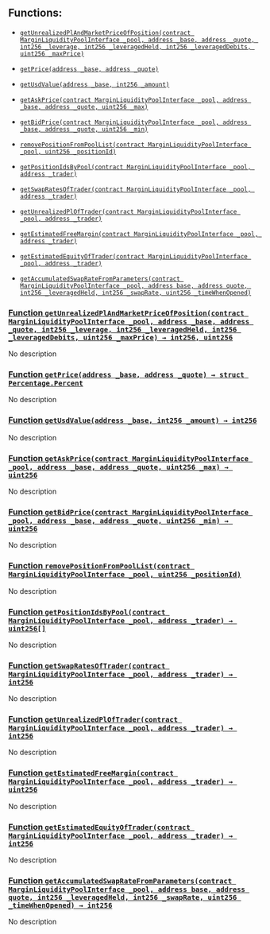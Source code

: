 ## Functions:

- [`getUnrealizedPlAndMarketPriceOfPosition(contract MarginLiquidityPoolInterface _pool, address _base, address _quote, int256 _leverage, int256 _leveragedHeld, int256 _leveragedDebits, uint256 _maxPrice)`](#TestMarginFlowProtocol-getUnrealizedPlAndMarketPriceOfPosition-contract-MarginLiquidityPoolInterface-address-address-int256-int256-int256-uint256-)

- [`getPrice(address _base, address _quote)`](#TestMarginFlowProtocol-getPrice-address-address-)

- [`getUsdValue(address _base, int256 _amount)`](#TestMarginFlowProtocol-getUsdValue-address-int256-)

- [`getAskPrice(contract MarginLiquidityPoolInterface _pool, address _base, address _quote, uint256 _max)`](#TestMarginFlowProtocol-getAskPrice-contract-MarginLiquidityPoolInterface-address-address-uint256-)

- [`getBidPrice(contract MarginLiquidityPoolInterface _pool, address _base, address _quote, uint256 _min)`](#TestMarginFlowProtocol-getBidPrice-contract-MarginLiquidityPoolInterface-address-address-uint256-)

- [`removePositionFromPoolList(contract MarginLiquidityPoolInterface _pool, uint256 _positionId)`](#TestMarginFlowProtocol-removePositionFromPoolList-contract-MarginLiquidityPoolInterface-uint256-)

- [`getPositionIdsByPool(contract MarginLiquidityPoolInterface _pool, address _trader)`](#TestMarginFlowProtocol-getPositionIdsByPool-contract-MarginLiquidityPoolInterface-address-)

- [`getSwapRatesOfTrader(contract MarginLiquidityPoolInterface _pool, address _trader)`](#TestMarginFlowProtocol-getSwapRatesOfTrader-contract-MarginLiquidityPoolInterface-address-)

- [`getUnrealizedPlOfTrader(contract MarginLiquidityPoolInterface _pool, address _trader)`](#TestMarginFlowProtocol-getUnrealizedPlOfTrader-contract-MarginLiquidityPoolInterface-address-)

- [`getEstimatedFreeMargin(contract MarginLiquidityPoolInterface _pool, address _trader)`](#TestMarginFlowProtocol-getEstimatedFreeMargin-contract-MarginLiquidityPoolInterface-address-)

- [`getEstimatedEquityOfTrader(contract MarginLiquidityPoolInterface _pool, address _trader)`](#TestMarginFlowProtocol-getEstimatedEquityOfTrader-contract-MarginLiquidityPoolInterface-address-)

- [`getAccumulatedSwapRateFromParameters(contract MarginLiquidityPoolInterface _pool, address base, address quote, int256 _leveragedHeld, int256 _swapRate, uint256 _timeWhenOpened)`](#TestMarginFlowProtocol-getAccumulatedSwapRateFromParameters-contract-MarginLiquidityPoolInterface-address-address-int256-int256-uint256-)

### [Function `getUnrealizedPlAndMarketPriceOfPosition(contract MarginLiquidityPoolInterface _pool, address _base, address _quote, int256 _leverage, int256 _leveragedHeld, int256 _leveragedDebits, uint256 _maxPrice) → int256, uint256`](#TestMarginFlowProtocol-getUnrealizedPlAndMarketPriceOfPosition-contract-MarginLiquidityPoolInterface-address-address-int256-int256-int256-uint256-)

No description

### [Function `getPrice(address _base, address _quote) → struct Percentage.Percent`](#TestMarginFlowProtocol-getPrice-address-address-)

No description

### [Function `getUsdValue(address _base, int256 _amount) → int256`](#TestMarginFlowProtocol-getUsdValue-address-int256-)

No description

### [Function `getAskPrice(contract MarginLiquidityPoolInterface _pool, address _base, address _quote, uint256 _max) → uint256`](#TestMarginFlowProtocol-getAskPrice-contract-MarginLiquidityPoolInterface-address-address-uint256-)

No description

### [Function `getBidPrice(contract MarginLiquidityPoolInterface _pool, address _base, address _quote, uint256 _min) → uint256`](#TestMarginFlowProtocol-getBidPrice-contract-MarginLiquidityPoolInterface-address-address-uint256-)

No description

### [Function `removePositionFromPoolList(contract MarginLiquidityPoolInterface _pool, uint256 _positionId)`](#TestMarginFlowProtocol-removePositionFromPoolList-contract-MarginLiquidityPoolInterface-uint256-)

No description

### [Function `getPositionIdsByPool(contract MarginLiquidityPoolInterface _pool, address _trader) → uint256[]`](#TestMarginFlowProtocol-getPositionIdsByPool-contract-MarginLiquidityPoolInterface-address-)

No description

### [Function `getSwapRatesOfTrader(contract MarginLiquidityPoolInterface _pool, address _trader) → int256`](#TestMarginFlowProtocol-getSwapRatesOfTrader-contract-MarginLiquidityPoolInterface-address-)

No description

### [Function `getUnrealizedPlOfTrader(contract MarginLiquidityPoolInterface _pool, address _trader) → int256`](#TestMarginFlowProtocol-getUnrealizedPlOfTrader-contract-MarginLiquidityPoolInterface-address-)

No description

### [Function `getEstimatedFreeMargin(contract MarginLiquidityPoolInterface _pool, address _trader) → uint256`](#TestMarginFlowProtocol-getEstimatedFreeMargin-contract-MarginLiquidityPoolInterface-address-)

No description

### [Function `getEstimatedEquityOfTrader(contract MarginLiquidityPoolInterface _pool, address _trader) → int256`](#TestMarginFlowProtocol-getEstimatedEquityOfTrader-contract-MarginLiquidityPoolInterface-address-)

No description

### [Function `getAccumulatedSwapRateFromParameters(contract MarginLiquidityPoolInterface _pool, address base, address quote, int256 _leveragedHeld, int256 _swapRate, uint256 _timeWhenOpened) → int256`](#TestMarginFlowProtocol-getAccumulatedSwapRateFromParameters-contract-MarginLiquidityPoolInterface-address-address-int256-int256-uint256-)

No description
